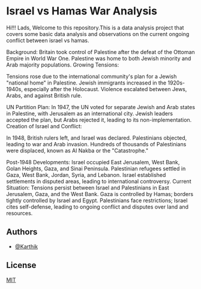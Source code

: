 
# Israel vs Hamas War Analysis

Hi!!! Lads, Welcome to this repository.This is a data analysis project that covers some basic data analysis and observations on the current ongoing conflict between israel vs hamas.

Background:
Britain took control of Palestine after the defeat of the Ottoman Empire in World War One. Palestine was home to both Jewish minority and Arab majority populations. Growing Tensions:

Tensions rose due to the international community's plan for a Jewish "national home" in Palestine. Jewish immigrants increased in the 1920s-1940s, especially after the Holocaust. Violence escalated between Jews, Arabs, and against British rule.

UN Partition Plan:
In 1947, the UN voted for separate Jewish and Arab states in Palestine, with Jerusalem as an international city. Jewish leaders accepted the plan, but Arabs rejected it, leading to its non-implementation. Creation of Israel and Conflict:

In 1948, British rulers left, and Israel was declared. Palestinians objected, leading to war and Arab invasion. Hundreds of thousands of Palestinians were displaced, known as Al Nakba or the "Catastrophe."

Post-1948 Developments:
Israel occupied East Jerusalem, West Bank, Golan Heights, Gaza, and Sinai Peninsula. Palestinian refugees settled in Gaza, West Bank, Jordan, Syria, and Lebanon. Israel established settlements in disputed areas, leading to international controversy.
Current Situation:
Tensions persist between Israel and Palestinians in East Jerusalem, Gaza, and the West Bank. Gaza is controlled by Hamas; borders tightly controlled by Israel and Egypt. Palestinians face restrictions; Israel cites self-defense, leading to ongoing conflict and disputes over land and resources.
## Authors

- [@Karthik](https://impartial-wealth-154607.framer.app/projects)


## License

[MIT](https://choosealicense.com/licenses/mit/)


